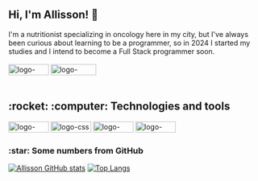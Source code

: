 ## Hi, I'm Allisson! 👋
I'm a nutritionist specializing in oncology here in my city, but I've always been curious about learning to be a programmer, so in 2024 I started my studies and I intend to become a Full Stack programmer soon.
<br>
<br>
<a href="https://www.linkedin.com/feed/"><img src="https://img.shields.io/badge/LinkedIn-0077B5?style=for-the-badge&logo=linkedin&logoColor=white" alt="logo-linkedin" width="80px" height="22px"/></a> <a href="https://www.instagram.com/"><img src="https://img.shields.io/badge/Instagram-E4405F?style=for-the-badge&logo=instagram&logoColor=white" alt="logo-instagram" width="90px" height="22px"/></a>
<br>
<br>
<h2>:rocket: :computer: Technologies and tools </h2> 
<div >
<img src="https://img.shields.io/badge/HTML5-E34F26?style=for-the-badge&logo=html5&logoColor=white" alt="logo-html" width="80px" height="22px" /> <img src="https://img.shields.io/badge/CSS3-1572B6?style=for-the-badge&logo=css3&logoColor=white" alt="logo-css" width="80px" height="22px" /> <img src="https://img.shields.io/badge/JavaScript-F7DF1E?style=for-the-badge&logo=javascript&logoColor=black" alt="logo-javascripts" width="80px" height="22px" /> <img src="https://img.shields.io/badge/React-20232A?style=for-the-badge&logo=react&logoColor=61DAFB" alt="logo-react" width="80px" height="22px" />
</div>
<h3>:star: Some numbers from GitHub</h3> 

[![Allisson GitHub stats](https://github-readme-stats.vercel.app/api?username=Allissonmarques)](https://github.com/anuraghazra/github-readme-stats)
[![Top Langs](https://github-readme-stats.vercel.app/api/top-langs/?username=Allissonmarques)](https://github.com/anuraghazra/github-readme-stats)
